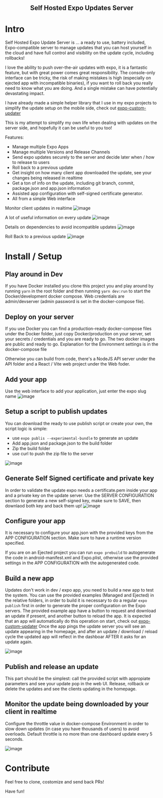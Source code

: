 <h2 align="center">Self Hosted Expo Updates Server</h2>

# Intro
Self Hosted Expo Update Server is ... a ready to use, battery included, Expo-compatible server to manage updates that you can host yourself in the cloud and have full control and visibility on the update cycle, including rollbacks!

I love the ability to push over-the-air updates with expo, it is a fantastic feature, but with great power comes great responsibility.
The console-only interface can be tricky, the risk of making mistakes is high (especially on ejected app with incompatible binaries), if you want to roll back you really need to know what you are doing. And a single mistake can have potentially devastating impact.

I have already made a simple helper library that I use in my expo projects to simplify the update setup on the mobile side, check out [expo-custom-updater](https://github.com/umbertoghio/expo-custom-updater)

This is my attempt to simplify my own life when dealing with updates on the server side, and hopefully it can be useful to you too!

Features:
* Manage multiple Expo Apps
* Manage multiple Versions and Release Channels
* Send expo updates securely to the server and decide later when / how to release to users
* Roll back to a previous update
* Get insight on how many client app downloaded the update, see your changes being released in realtime
* Get a ton of info on the update, including git branch, commit, package.json and app.json information
* Assisted app configuration with self-signed certificate generator.
* All from a simple Web interface

Monitor client updates in realtime
![image](https://user-images.githubusercontent.com/25666241/187808322-cdb034ff-348d-426e-8df3-7f2edbcfaf5f.png)

A lot of useful information on every update
![image](https://user-images.githubusercontent.com/25666241/187002164-56841c80-27f1-4055-9fa2-f1efd6fe3cf7.png)

Details on dependencies to avoid incompatible updates
![image](https://user-images.githubusercontent.com/25666241/187002193-ee179043-545e-4c71-ba3d-762447688c27.png)

Roll Back to a previous update
![image](https://user-images.githubusercontent.com/25666241/187002214-eaaf68bf-9d17-44b8-afc9-dd27a0f861e0.png)

# Install / Setup

## Play around in Dev
If you have Docker installed you clone this project you and play around by running `yarn` in the root folder and then running `yarn dev:run` to start the Docker/development docker compose. Web credentials are admin/devserver (admin password is set in the docker-compose file). 

## Deploy on your server
If you use Docker you can find a production-ready docker-compose files under the Docker folder, just copy Docker/production on your server, set your secrets / credentials and you are ready to go. The two docker images are public and ready to go.
Explanation for the Environment settings is in the docker-compose file

Otherwise you can build from code, there's a NodeJS API server under the API folder and a React / Vite web project under the Web foder.

## Add your app
Use the web interface to add your application, just enter the expo slug name
![image](https://user-images.githubusercontent.com/25666241/187029334-a1748a96-97e1-4efc-af70-631cea61a152.png)


## Setup a script to publish updates
You can download the ready to use publish script or create your own, the script logic is simple: 
- use `expo publis --experimental-bundle` to generate an update
- Add app.json and package.json to the build folder
- Zip the build folder
- use curl to push the zip file to the server

![image](https://user-images.githubusercontent.com/25666241/187029353-9fb6dfe9-913d-4537-900f-673cf7d8e886.png)

## Generate Self Signed certificate and private key
In order to validate the update expo needs a certificate.pem inside your app and a private key on the update server.
Use the SERVER CONFIGURATION section to generate a new self-signed key, make sure to SAVE, then downlaod both key and back them up!
![image](https://user-images.githubusercontent.com/25666241/187003070-c348189d-b159-4cfd-9f03-3801ea7e9b40.png)

## Configure your app
It is necessary to configure your app.json with the provided keys from the APP CONFIGURATION section.
Make sure to have a runtime version specified.

If you are on an Ejected project you can run `expo prebuild` to autogenerate the code in android-manifest.xml and Expo.plist, otherwise use the provided settings in the APP CONFIGURATION with the autogenerated code.

## Build a new app
Updates don't work in dev / expo app, you need to build a new app to test the system. You can use the provided examples (Managed and Ejected) in the relative folders, in order to build it is necessary to do a regular `expo publish` first in order to generate the proper configuration on the Expo servers. The provided example app have a button to request and download an update if present, and another button to reload the app.
It is expected that an app will automatically do this operation on start, check out [expo-custom-updater](https://github.com/umbertoghio/expo-custom-updater)
Once the app pings the update server you will see an update appearing in the homepage, and after an update / download / reload cycle the updated app will reflect in the dashboar AFTER it asks for an update again.

![image](https://user-images.githubusercontent.com/25666241/187808093-743afc83-77c1-4ed0-afc8-bd1d9ed0691e.png)


## Publish and release an update
This part should be the simplest: call the provided script with appropiate parameters and see your update pop in the web UI.
Release, rollback or delete the updates and see the clients updating in the homepage.

## Monitor the update being downloaded by your client in realtime
Configure the throttle value in docker-compose Environment in order to slow down updates (in case you have thousands of users) to avoid overloads.
Default throttle is no more than one dashboard update every 5 seconds.

![image](https://user-images.githubusercontent.com/25666241/187808147-1c6fac7c-cc95-4fcf-a736-f059b00f83ef.png)


# Contribute
Feel free to clone, costomize and send back PRs!

Have fun!
